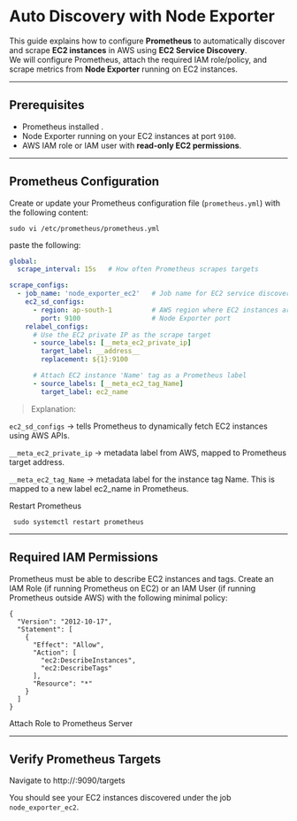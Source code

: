 # Auto Discovery with Node Exporter

This guide explains how to configure **Prometheus** to automatically discover and scrape **EC2 instances** in AWS using **EC2 Service Discovery**.  
We will configure Prometheus, attach the required IAM role/policy, and scrape metrics from **Node Exporter** running on EC2 instances.

---

## Prerequisites

- Prometheus installed .
- Node Exporter running on your EC2 instances at port `9100`.
- AWS IAM role or IAM user with **read-only EC2 permissions**.

---

## Prometheus Configuration

Create or update your Prometheus configuration file (`prometheus.yml`) with the following content:

```
sudo vi /etc/prometheus/prometheus.yml
```
paste the following:

```yaml
global:
  scrape_interval: 15s   # How often Prometheus scrapes targets

scrape_configs:
  - job_name: 'node_exporter_ec2'   # Job name for EC2 service discovery
    ec2_sd_configs:
      - region: ap-south-1          # AWS region where EC2 instances are running
        port: 9100                  # Node Exporter port
    relabel_configs:
      # Use the EC2 private IP as the scrape target
      - source_labels: [__meta_ec2_private_ip]
        target_label: __address__
        replacement: ${1}:9100

      # Attach EC2 instance 'Name' tag as a Prometheus label
      - source_labels: [__meta_ec2_tag_Name]
        target_label: ec2_name
```

> Explanation:

```ec2_sd_configs``` → tells Prometheus to dynamically fetch EC2 instances using AWS APIs.

```__meta_ec2_private_ip``` → metadata label from AWS, mapped to Prometheus target address.

```__meta_ec2_tag_Name``` → metadata label for the instance tag Name. This is mapped to a new label ec2_name in Prometheus.

Restart Prometheus

``` sudo systemctl restart prometheus```

---

## Required IAM Permissions

Prometheus must be able to describe EC2 instances and tags.
Create an IAM Role (if running Prometheus on EC2) or an IAM User (if running Prometheus outside AWS) with the following minimal policy:

```
{
  "Version": "2012-10-17",
  "Statement": [
    {
      "Effect": "Allow",
      "Action": [
        "ec2:DescribeInstances",
        "ec2:DescribeTags"
      ],
      "Resource": "*"
    }
  ]
}
```

Attach Role to Prometheus Server

---

## Verify Prometheus Targets

Navigate to http://<prometheus-server>:9090/targets

You should see your EC2 instances discovered under the job ```node_exporter_ec2```.
